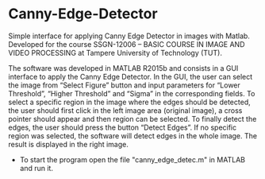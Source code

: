 # Canny-Edge-Detector
Simple interface for applying Canny Edge Detector in images with Matlab. Developed for the course SSGN-12006 – BASIC COURSE IN IMAGE AND VIDEO PROCESSING at Tampere University of Technology (TUT).

The software was developed in MATLAB R2015b and consists in a GUI interface to apply the Canny Edge Detector. In the GUI, the user can select the image from “Select Figure” button and input parameters for “Lower Threshold”, “Higher Threshold” and “Sigma” in the corresponding fields. To select a specific region in the image where the edges should be detected, the user should first click in the left image area (original image), a cross pointer should appear and then region can be selected. To finally detect the edges, the user should press the button “Detect Edges”. If no specific region was selected, the software will detect edges in the whole image. The result is displayed in the right image.

- To start the program open the file "canny_edge_detec.m" in MATLAB and run it.
